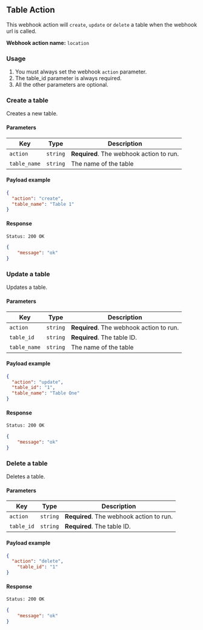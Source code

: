 ## Table Action

This webhook action will `create`, `update` or `delete` a table when the webhook url is called.

**Webhook action name:** `location`

### Usage

1. You must always set the webhook `action` parameter.
2. The table_id parameter is always required.
3. All the other parameters are optional.

### Create a table

Creates a new table.

#### Parameters

| Key                  | Type      | Description                                                  |
| -------------------- | --------- | ------------------------------------------------------------ |
| `action`             | `string`  | **Required**. The webhook action to run.                     |
| `table_name`         | `string`  | The name of the table                               |

#### Payload example

```json
{
  "action": "create",
  "table_name": "Table 1"
}
```

#### Response

```html
Status: 200 OK
```

```json
{
    "message": "ok"
}
```

### Update a table

Updates a table.

#### Parameters

| Key           | Type     | Description                                                 |
| ------------- | -------- | ----------------------------------------------------------- |
| `action`      | `string` | **Required**. The webhook action to run.                    |
| `table_id`      | `string` | **Required**. The table ID.                    |
| `table_name`         | `string`  | The name of the table                               |

#### Payload example

```json
{
  "action": "update",
  "table_id": "1",
  "table_name": "Table One"
}
```

#### Response

```html
Status: 200 OK
```

```json
{
    "message": "ok"
}
```

### Delete a table

Deletes a table.

#### Parameters

| Key           | Type     | Description                                                 |
| ------------- | -------- | ----------------------------------------------------------- |
| `action`      | `string` | **Required**. The webhook action to run.                    |
| `table_id`      | `string` | **Required**. The table ID.                    |

#### Payload example

```json
{
  "action": "delete",
    "table_id": "1"
}
```

#### Response

```html
Status: 200 OK
```

```json
{
    "message": "ok"
}
```
